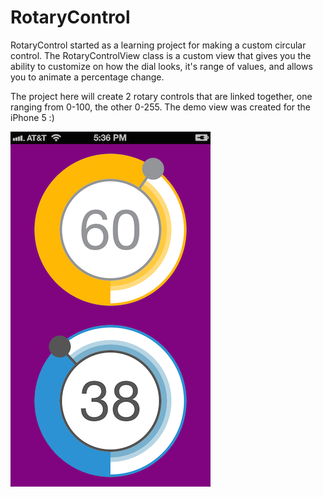 RotaryControl
=============

RotaryControl started as a learning project for making a custom circular control.  The RotaryControlView class is a custom view that gives you the ability to customize on how the dial looks, it's range of values, and allows you to animate a percentage change.

The project here will create 2 rotary controls that are linked together, one ranging from 0-100, the other 0-255.  The demo view was created for the iPhone 5 :)

![Alt text](/screenshot.png?raw=true "Example of 2 RotaryControlViews")
